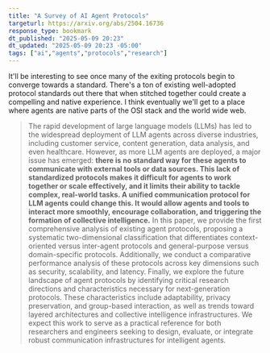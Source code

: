 ```yaml
---
title: "A Survey of AI Agent Protocols"
targeturl: https://arxiv.org/abs/2504.16736
response_type: bookmark
dt_published: "2025-05-09 20:23"
dt_updated: "2025-05-09 20:23 -05:00"
tags: ["ai","agents","protocols","research"]
---
```


It'll be interesting to see once many of the exiting protocols begin to converge towards a standard. There's a ton of existing well-adopted protocol standards out there that when stitched together could create a compelling and native experience. I think eventually we'll get to a place where agents are native parts of the OSI stack and the world wide web.

> The rapid development of large language models (LLMs) has led to the widespread deployment of LLM agents across diverse industries, including customer service, content generation, data analysis, and even healthcare. However, as more LLM agents are deployed, a major issue has emerged: **there is no standard way for these agents to communicate with external tools or data sources. This lack of standardized protocols makes it difficult for agents to work together or scale effectively, and it limits their ability to tackle complex, real-world tasks. A unified communication protocol for LLM agents could change this. It would allow agents and tools to interact more smoothly, encourage collaboration, and triggering the formation of collective intelligence.** In this paper, we provide the first comprehensive analysis of existing agent protocols, proposing a systematic two-dimensional classification that differentiates context-oriented versus inter-agent protocols and general-purpose versus domain-specific protocols. Additionally, we conduct a comparative performance analysis of these protocols across key dimensions such as security, scalability, and latency. Finally, we explore the future landscape of agent protocols by identifying critical research directions and characteristics necessary for next-generation protocols. These characteristics include adaptability, privacy preservation, and group-based interaction, as well as trends toward layered architectures and collective intelligence infrastructures. We expect this work to serve as a practical reference for both researchers and engineers seeking to design, evaluate, or integrate robust communication infrastructures for intelligent agents.
